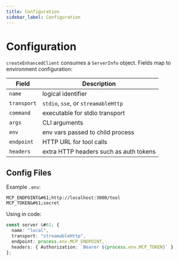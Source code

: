```yaml
---
title: Configuration
sidebar_label: Configuration
---
```


# Configuration

`createEnhancedClient` consumes a `ServerInfo` object. Fields map to environment configuration:

| Field | Description |
| --- | --- |
| `name` | logical identifier |
| `transport` | `stdio`, `sse`, or `streamableHttp` |
| `command` | executable for stdio transport |
| `args` | CLI arguments |
| `env` | env vars passed to child process |
| `endpoint` | HTTP URL for tool calls |
| `headers` | extra HTTP headers such as auth tokens |

## Config Files

Example `.env`:

```env
MCP_ENDPOINT&#61;http://localhost:3000/tool
MCP_TOKEN&#61;secret
```

Using in code:

```ts
const server &#61; {
  name: "local",
  transport: "streamableHttp",
  endpoint: process.env.MCP_ENDPOINT,
  headers: { Authorization: `Bearer ${process.env.MCP_TOKEN}` }
};
```
